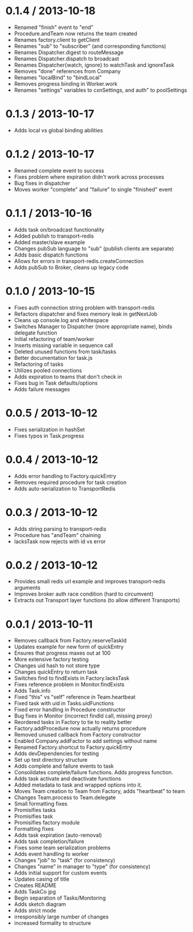 
0.1.4 / 2013-10-18
==================
* Renamed "finish" event to "end"
* Procedure.andTeam now returns the team created
* Renames factory.client to getClient
* Renames "sub" to "subscriber" (and corresponding functions)
* Renames Dispatcher.digest to routeMessage
* Renames Dispatcher.dispatch to broadcast
* Renames Dispatcher{watch, ignore} to watchTask and ignoreTask
* Removes "done" references from Company
* Renames "localBind" to "bindLocal"
* Removes progress binding in Worker.work
* Renames "settings" variables to cxnSettings, and auth" to poolSettings


0.1.3 / 2013-10-17
==================
* Adds local vs global binding abilities


0.1.2 / 2013-10-17
==================
* Renamed complete event to success
* Fixes problem where expiration didn't work across processes
* Bug fixes in dispatcher
* Moves worker "complete" and "failure" to single "finished" event


0.1.1 / 2013-10-16
==================
* Adds task on/broadcast functionality
* Added publish to transport-redis
* Added master/slave example
* Changes pubSub language to "sub" (publish clients are separate)
* Adds basic dispatch functions
* Allows for errors in transport-redis.createConnection
* Adds pubSub to Broker, cleans up legacy code


0.1.0 / 2013-10-15
==================
 * Fixes auth connection string problem with transport-redis
 * Refactors dispatcher and fixes memory leak in getNextJob
 * Cleans up console.log and whitespace
 * Switches Manager to Dispatcher (more appropriate name), binds delegate function
 * Initial refactoring of team/worker
 * Inserts missing variable in sequence call
 * Deleted unused functions from task/tasks
 * Better documentation for task.js
 * Refactoring of tasks
 * Utilizes pooled connections
 * Adds expiration to teams that don't check in
 * Fixes bug in Task defaults/options
 * Adds failure messages


0.0.5 / 2013-10-12
==================
* Fixes serialization in hashSet
* Fixes typos in Task.progress


0.0.4 / 2013-10-12
==================
* Adds error handling to Factory.quickEntry
* Removes required procedure for task creation
* Adds auto-serialization to TransportRedis


0.0.3 / 2013-10-12
==================
 * Adds string parsing to transport-redis
 * Procedure has "andTeam" chaining
 * lacksTask now rejects with id vs error


0.0.2 / 2013-10-12
==================
 * Provides small redis url example and improves transport-redis arguments
 * Improves broker auth race condition (hard to circumvent)
 * Extracts out Transport layer functions (to allow different Transports)


0.0.1 / 2013-10-11
========================
 * Removes callback from Factory.reserveTaskId
 * Updates example for new form of quickEntry
 * Ensures that progress maxes out at 100
 * More extensive factory testing
 * Changes uid hash to not store type
 * Changes quickEntry to return task
 * Switches find to findExists in Factory.lacksTask
 * Fixes reference problem in Monitor.findExists
 * Adds Task.info
 * Fixed "this" vs "self" reference in Team.heartbeat
 * Fixed task with uid in Tasks.uidFunctions
 * Fixed error handling in Procedure constructor
 * Bug fixes in Monitor (incorrect findId call, missing proxy)
 * Reordered tasks in Factory to tie to reality better
 * Factory.addProcedure now actually returns procedure
 * Removed unused callback from Factory constructor
 * Enabled Company.addFactor to add settings without name
 * Renamed Factory.shortcut to Factory.quickEntry
 * Adds devDependencies for testing
 * Set up test directory structure
 * Adds complete and failure events to task
 * Consolidates complete/failure functions. Adds progress function.
 * Adds task activate and deactivate functions
 * Added metadata to task and wrapped options into it.
 * Moves Team creation to Team from Factory, adds "heartbeat" to team
 * Changes Team.process to Team.delegate
 * Small formatting fixes
 * Promisifies tasks
 * Promisifies task
 * Promisifies factory module
 * Formatting fixes
 * Adds task expiration (auto-removal)
 * Adds task completion/failure
 * Fixes some team serialization problems
 * Adds event handling to worker
 * Changes "job" to "task" (for consistency)
 * Changes "name" in manager to "type" (for consistency)
 * Adds initial support for custom events
 * Updates casing of title
 * Creates README
 * Adds TaskCo jpg
 * Begin separation of Tasks/Monitoring
 * Adds sketch diagram
 * Adds strict mode
 * irresponsibly large number of changes
 * increased formality to structure